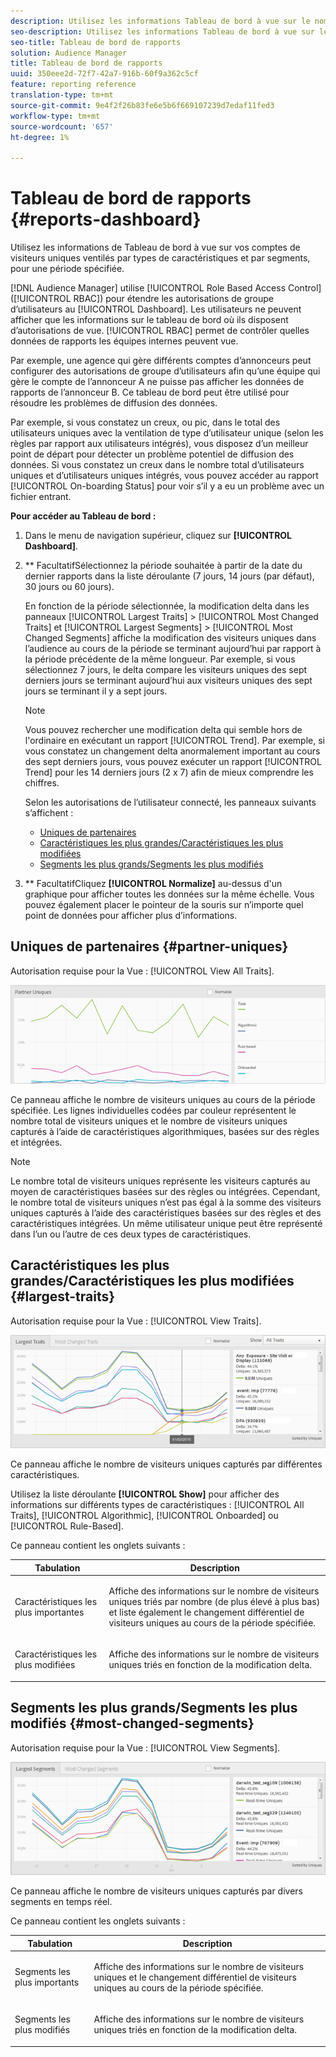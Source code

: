 ```yaml
---
description: Utilisez les informations Tableau de bord à vue sur le nombre de visiteurs uniques de vos partenaires ventilés par type de caractéristiques et par segments pendant une période spécifiée.
seo-description: Utilisez les informations Tableau de bord à vue sur le nombre de visiteurs uniques de vos partenaires ventilés par type de caractéristiques et par segments pendant une période spécifiée.
seo-title: Tableau de bord de rapports
solution: Audience Manager
title: Tableau de bord de rapports
uuid: 350eee2d-72f7-42a7-916b-60f9a362c5cf
feature: reporting reference
translation-type: tm+mt
source-git-commit: 9e4f2f26b83fe6e5b6f669107239d7edaf11fed3
workflow-type: tm+mt
source-wordcount: '657'
ht-degree: 1%

---
```



# Tableau de bord de rapports {#reports-dashboard}

Utilisez les informations de Tableau de bord à vue sur vos comptes de visiteurs uniques ventilés par types de caractéristiques et par segments, pour une période spécifiée.

<!-- 

c_dashboard.xml

 -->

[!DNL Audience Manager] utilise  [!UICONTROL Role Based Access Control] ([!UICONTROL RBAC]) pour étendre les autorisations de groupe d’utilisateurs au  [!UICONTROL Dashboard]. Les utilisateurs ne peuvent afficher que les informations sur le tableau de bord où ils disposent d’autorisations de vue. [!UICONTROL RBAC] permet de contrôler quelles données de rapports les équipes internes peuvent vue.

Par exemple, une agence qui gère différents comptes d’annonceurs peut configurer des autorisations de groupe d’utilisateurs afin qu’une équipe qui gère le compte de l’annonceur A ne puisse pas afficher les données de rapports de l’annonceur B. Ce tableau de bord peut être utilisé pour résoudre les problèmes de diffusion des données.

Par exemple, si vous constatez un creux, ou pic, dans le total des utilisateurs uniques avec la ventilation de type d’utilisateur unique (selon les règles par rapport aux utilisateurs intégrés), vous disposez d’un meilleur point de départ pour détecter un problème potentiel de diffusion des données. Si vous constatez un creux dans le nombre total d’utilisateurs uniques et d’utilisateurs uniques intégrés, vous pouvez accéder au rapport [!UICONTROL On-boarding Status] pour voir s’il y a eu un problème avec un fichier entrant.

**Pour accéder au Tableau de bord :**

1. Dans le menu de navigation supérieur, cliquez sur **[!UICONTROL Dashboard]**.
2. ** FacultatifSélectionnez la période souhaitée à partir de la date du dernier rapports dans la liste déroulante (7 jours, 14 jours (par défaut), 30 jours ou 60 jours).

   En fonction de la période sélectionnée, la modification delta dans les panneaux [!UICONTROL Largest Traits] > [!UICONTROL Most Changed Traits] et [!UICONTROL Largest Segments] > [!UICONTROL Most Changed Segments] affiche la modification des visiteurs uniques dans l’audience au cours de la période se terminant aujourd’hui par rapport à la période précédente de la même longueur. Par exemple, si vous sélectionnez 7 jours, le delta compare les visiteurs uniques des sept derniers jours se terminant aujourd’hui aux visiteurs uniques des sept jours se terminant il y a sept jours.

   >[!NOTE]
   >
   >Vous pouvez rechercher une modification delta qui semble hors de l&#39;ordinaire en exécutant un rapport [!UICONTROL Trend]. Par exemple, si vous constatez un changement delta anormalement important au cours des sept derniers jours, vous pouvez exécuter un rapport [!UICONTROL Trend] pour les 14 derniers jours (2 x 7) afin de mieux comprendre les chiffres.

   Selon les autorisations de l’utilisateur connecté, les panneaux suivants s’affichent :

   * [Uniques de partenaires](../reporting/reports-dashboard.md#partner-uniques)
   * [Caractéristiques les plus grandes/Caractéristiques les plus modifiées](../reporting/reports-dashboard.md#largest-traits)
   * [Segments les plus grands/Segments les plus modifiés](../reporting/reports-dashboard.md#most-changed-segments)

3. ** FacultatifCliquez  **[!UICONTROL Normalize]** au-dessus d&#39;un graphique pour afficher toutes les données sur la même échelle. Vous pouvez également placer le pointeur de la souris sur n’importe quel point de données pour afficher plus d’informations.

## Uniques de partenaires {#partner-uniques}

Autorisation requise pour la Vue : [!UICONTROL View All Traits].

![](assets/partner_uniques.png)

Ce panneau affiche le nombre de visiteurs uniques au cours de la période spécifiée. Les lignes individuelles codées par couleur représentent le nombre total de visiteurs uniques et le nombre de visiteurs uniques capturés à l’aide de caractéristiques algorithmiques, basées sur des règles et intégrées.

>[!NOTE]
>
>Le nombre total de visiteurs uniques représente les visiteurs capturés au moyen de caractéristiques basées sur des règles ou intégrées. Cependant, le nombre total de visiteurs uniques n’est pas égal à la somme des visiteurs uniques capturés à l’aide des caractéristiques basées sur des règles et des caractéristiques intégrées. Un même utilisateur unique peut être représenté dans l’un ou l’autre de ces deux types de caractéristiques.

## Caractéristiques les plus grandes/Caractéristiques les plus modifiées {#largest-traits}

Autorisation requise pour la Vue : [!UICONTROL View Traits].

![](assets/largest_traits.png)

Ce panneau affiche le nombre de visiteurs uniques capturés par différentes caractéristiques.

Utilisez la liste déroulante **[!UICONTROL Show]** pour afficher des informations sur différents types de caractéristiques : [!UICONTROL All Traits], [!UICONTROL Algorithmic], [!UICONTROL Onboarded] ou [!UICONTROL Rule-Based].

Ce panneau contient les onglets suivants :

<table id="table_DA48BDEB4E0143BEA4EB85AC26FF6AE3"> 
 <thead> 
  <tr> 
   <th colname="col1" class="entry"> Tabulation </th> 
   <th colname="col2" class="entry"> Description </th> 
  </tr> 
 </thead>
 <tbody> 
  <tr> 
   <td colname="col1"> <p><span class="wintitle"> Caractéristiques les plus importantes</span> </p> </td> 
   <td colname="col2"> <p>Affiche des informations sur le nombre de visiteurs uniques triés par nombre (de plus élevé à plus bas) et liste également le changement différentiel de visiteurs uniques au cours de la période spécifiée. </p> </td> 
  </tr> 
  <tr> 
   <td colname="col1"> <p><span class="wintitle"> Caractéristiques les plus modifiées</span> </p> </td> 
   <td colname="col2"> <p>Affiche des informations sur le nombre de visiteurs uniques triés en fonction de la modification delta. </p> </td> 
  </tr> 
 </tbody> 
</table>

## Segments les plus grands/Segments les plus modifiés {#most-changed-segments}

Autorisation requise pour la Vue : [!UICONTROL View Segments].

![](assets/largest_segments.png)

Ce panneau affiche le nombre de visiteurs uniques capturés par divers segments en temps réel.

Ce panneau contient les onglets suivants :

<table id="table_8E22E0579FA74C5A86CC40B40B2548BE"> 
 <thead> 
  <tr> 
   <th colname="col1" class="entry"> Tabulation </th> 
   <th colname="col2" class="entry"> Description </th> 
  </tr> 
 </thead>
 <tbody> 
  <tr> 
   <td colname="col1"> <p><span class="wintitle"> Segments les plus importants</span> </p> </td> 
   <td colname="col2"> <p>Affiche des informations sur le nombre de visiteurs uniques et le changement différentiel de visiteurs uniques au cours de la période spécifiée. </p> </td> 
  </tr> 
  <tr> 
   <td colname="col1"> <p><span class="wintitle"> Segments les plus modifiés</span> </p> </td> 
   <td colname="col2"> <p>Affiche des informations sur le nombre de visiteurs uniques triés en fonction de la modification delta. </p> </td> 
  </tr> 
 </tbody> 
</table>

